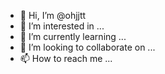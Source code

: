 - 👋 Hi, I’m @ohjjtt
- 👀 I’m interested in ...
- 🌱 I’m currently learning ...
- 💞️ I’m looking to collaborate on ...
- 📫 How to reach me ...

<!---
ohjjtt/ohjjtt is a ✨ special ✨ repository because its `README.md` (this file) appears on your GitHub profile.
You can click the Preview link to take a look at your changes.
--->
